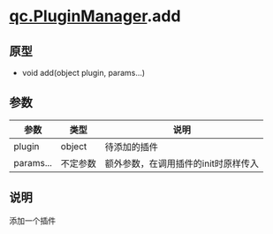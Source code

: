 # [qc.PluginManager](README.md).add

## 原型
* void add(object plugin, params...)

## 参数
| 参数 | 类型 | 说明 |
| --- | ---- | ---- |
| plugin | object | 待添加的插件 |
| params... | 不定参数| 额外参数，在调用插件的init时原样传入 |

## 说明
添加一个插件